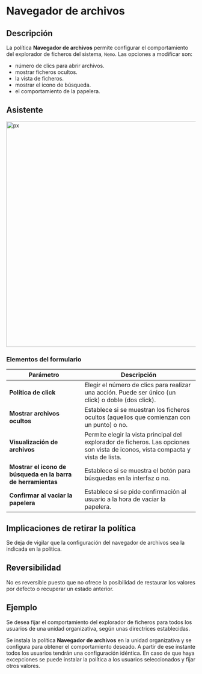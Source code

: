 # Navegador de archivos #

## Descripción ##

La política **Navegador de archivos** permite configurar el comportamiento del explorador de ficheros del sistema, `Nemo`. Las opciones a modificar son:

* número de clics para abrir archivos.
* mostrar ficheros ocultos.
* la vista de ficheros.
* mostrar el icono de búsqueda.
* el comportamiento de la papelera.

## Asistente ##

<img src="/gecos-team/gecos-doc/wiki/images/gecoscc/politicas/gecoscc-filebrowser.png" width="600" alt="px">

### Elementos del formulario ###

| Parámetro | Descripción |
| ----------| ----------- |
| **Política de click** | Elegir el número de clics para realizar una acción. Puede ser único (un click) o doble (dos click). |
| **Mostrar archivos ocultos** | Establece si se muestran los ficheros ocultos (aquellos que comienzan con un punto) o no. |
| **Visualización de archivos** | Permite elegir la vista principal del explorador de ficheros. Las opciones son vista de iconos, vista compacta y vista de lista. |
| **Mostrar el icono de búsqueda en la barra de herramientas** | Establece si se muestra el botón para búsquedas en la interfaz o no. |
| **Confirmar al vaciar la papelera** | Establece si se pide confirmación al usuario a la hora de vaciar la papelera. |

## Implicaciones de retirar la política ##

Se deja de vigilar que la configuración del navegador de archivos sea la indicada en la política.

## Reversibilidad ##

No es reversible puesto que no ofrece la posibilidad de restaurar los valores por defecto o recuperar un estado anterior.

## Ejemplo ##

Se desea fijar el comportamiento del explorador de ficheros para todos los usuarios de una unidad organizativa, según unas directrices establecidas.

Se instala la política **Navegador de archivos** en la unidad organizativa y se configura para obtener el comportamiento deseado. A partir de ese instante todos los usuarios tendrán una configuración idéntica. En caso de que haya excepciones se puede instalar la política a los usuarios seleccionados y fijar otros valores.
